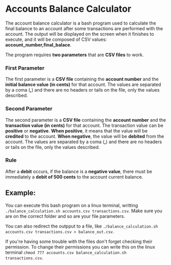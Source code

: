 # Accounts Balance Calculator
The account balance calculator is a bash program used to calculate the final balance to an account after some transactions are performed with the account. The output will be displayed on the screen when it finishes to execute, and it will be composed of CSV values: __account_number,final_balace__.

The program requires **two parameters** that are **CSV files** to work.

### First Parameter
The first parameter is a **CSV file** containing the __account number__ and the __initial balance value (in cents)__ for that account. The values are separated by a coma (__,__) and there are no headers or tails on the file, only the values described.

### Second Parameter
The second parameter is a __CSV file__ containing the __account number__ and the __transaction value (in cents)__ for that account. The transaction value can be __positive__ or __negative__. __When positive__, it means that the value will be __credited__ to the account. __When negative__, the value will be __debited__ from the account. The values are separated by a coma (__,__) and there are no headers or tails on the file, only the values described.

### Rule
After a __debit__ occurs, if the balance is a __negative value__, there must be immediately a __debit of 500 cents__ to the account current balance.

## Example:
You can execute this bash program on a linux terminal, writting `./balance_calculation.sh accounts.csv transactions.csv`. Make sure you are on the correct folder and so are your file parameters.

You can also redirect the outpput to a file, like `./balance_calculation.sh accounts.csv transactions.csv > balance_out.csv`.

If you're having some trouble with the files don't forget checking their permission. To change their permissions you can write this on the linux terminal `chmod 777 accounts.csv balance_calculation.sh transactions.csv`.
